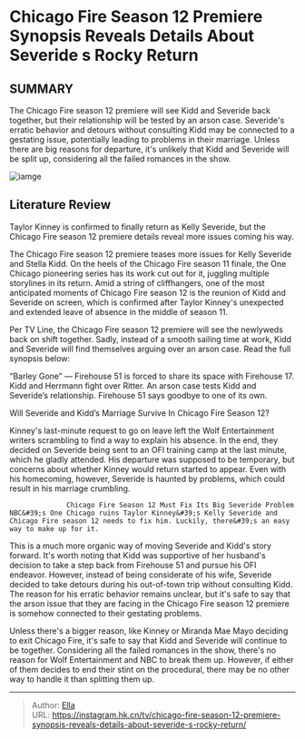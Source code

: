 # Chicago Fire Season 12 Premiere Synopsis Reveals Details About Severide s Rocky Return


## SUMMARY 



  The Chicago Fire season 12 premiere will see Kidd and Severide back together, but their relationship will be tested by an arson case.   Severide&#39;s erratic behavior and detours without consulting Kidd may be connected to a gestating issue, potentially leading to problems in their marriage.   Unless there are big reasons for departure, it&#39;s unlikely that Kidd and Severide will be split up, considering all the failed romances in the show.  

![iamge](https://static1.srcdn.com/wordpress/wp-content/uploads/2024/01/miranda-rae-mayo-as-stella-kidd-and-taylor-kinney-as-kelly-severide-in-chicago-fire.jpg)

## Literature Review
Taylor Kinney is confirmed to finally return as Kelly Severide, but the Chicago Fire season 12 premiere details reveal more issues coming his way. 




The Chicago Fire season 12 premiere teases more issues for Kelly Severide and Stella Kidd. On the heels of the Chicago Fire season 11 finale, the One Chicago pioneering series has its work cut out for it, juggling multiple storylines in its return. Amid a string of cliffhangers, one of the most anticipated moments of Chicago Fire season 12 is the reunion of Kidd and Severide on screen, which is confirmed after Taylor Kinney&#39;s unexpected and extended leave of absence in the middle of season 11.




Per TV Line, the Chicago Fire season 12 premiere will see the newlyweds back on shift together. Sadly, instead of a smooth sailing time at work, Kidd and Severide will find themselves arguing over an arson case. Read the full synopsis below:


“Barley Gone” — Firehouse 51 is forced to share its space with Firehouse 17. Kidd and Herrmann fight over Ritter. An arson case tests Kidd and Severide’s relationship. Firehouse 51 says goodbye to one of its own.



 Will Severide and Kidd’s Marriage Survive In Chicago Fire Season 12? 
          

Kinney&#39;s last-minute request to go on leave left the Wolf Entertainment writers scrambling to find a way to explain his absence. In the end, they decided on Severide being sent to an OFI training camp at the last minute, which he gladly attended. His departure was supposed to be temporary, but concerns about whether Kinney would return started to appear. Even with his homecoming, however, Severide is haunted by problems, which could result in his marriage crumbling.




                  Chicago Fire Season 12 Must Fix Its Big Severide Problem   NBC&#39;s One Chicago ruins Taylor Kinney&#39;s Kelly Severide and Chicago Fire season 12 needs to fix him. Luckily, there&#39;s an easy way to make up for it.    

This is a much more organic way of moving Severide and Kidd&#39;s story forward. It&#39;s worth noting that Kidd was supportive of her husband&#39;s decision to take a step back from Firehouse 51 and pursue his OFI endeavor. However, instead of being considerate of his wife, Severide decided to take detours during his out-of-town trip without consulting Kidd. The reason for his erratic behavior remains unclear, but it&#39;s safe to say that the arson issue that they are facing in the Chicago Fire season 12 premiere is somehow connected to their gestating problems.

Unless there&#39;s a bigger reason, like Kinney or Miranda Mae Mayo deciding to exit Chicago Fire, it&#39;s safe to say that Kidd and Severide will continue to be together. Considering all the failed romances in the show, there&#39;s no reason for Wolf Entertainment and NBC to break them up. However, if either of them decides to end their stint on the procedural, there may be no other way to handle it than splitting them up.






---

> Author: [Ella](https://instagram.hk.cn/)  
> URL: https://instagram.hk.cn/tv/chicago-fire-season-12-premiere-synopsis-reveals-details-about-severide-s-rocky-return/  

